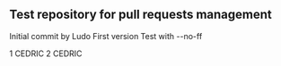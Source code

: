 ## Test repository for pull requests management

Initial commit by Ludo
First version
Test with --no-ff


1 CEDRIC
2 CEDRIC

